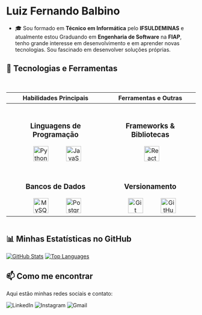 # Luiz Fernando Balbino

- 🎓 Sou formado em **Técnico em Informática** pelo **IFSULDEMINAS** e atualmente estou Graduando em **Engenharia de Software** na **FIAP**, tenho grande interesse em desenvolvimento e em aprender novas tecnologias. Sou fascinado em desenvolver soluções próprias.

## 🔧 Tecnologias e Ferramentas

<div style="width: 100%; overflow-x: auto;">
  <table>
    <thead>
      <tr>
        <th align="center">Habilidades Principais</th>
        <th align="center">Ferramentas e Outras</th>
      </tr>
    </thead>
    <tbody>
      <tr>
        <td align="center">
          <h3>Linguagens de Programação</h3>
          <img src="https://cdn.jsdelivr.net/gh/devicons/devicon/icons/python/python-original.svg" alt="Python" width="40" height="40"/>
          <img src="https://cdn.jsdelivr.net/gh/devicons/devicon/icons/javascript/javascript-original.svg" alt="JavaScript" width="40" height="40"/>
        </td>
        <td align="center">
          <h3>Frameworks & Bibliotecas</h3>
          <img src="https://cdn.jsdelivr.net/gh/devicons/devicon/icons/react/react-original.svg" alt="React" width="40" height="40"/>
        </td>
      </tr>
      <tr>
        <td align="center">
          <h3>Bancos de Dados</h3>
          <img src="https://cdn.jsdelivr.net/gh/devicons/devicon/icons/mysql/mysql-original.svg" alt="MySQL" width="40" height="40"/>
          <img src="https://cdn.jsdelivr.net/gh/devicons/devicon/icons/postgresql/postgresql-original.svg" alt="PostgreSQL" width="40" height="40"/>
        </td>
        <td align="center">
          <h3>Versionamento</h3>
          <img src="https://cdn.jsdelivr.net/gh/devicons/devicon/icons/git/git-original.svg" alt="Git" width="40" height="40"/>
          <img src="https://cdn.jsdelivr.net/gh/devicons/devicon/icons/github/github-original.svg" alt="GitHub" width="40" height="40"/>
        </td>
      </tr>
    </tbody>
  </table>
</div>


## 📊 Minhas Estatísticas no GitHub

[![GitHub Stats](https://github-readme-stats.vercel.app/api?username=NandoLu&show_icons=true&theme=dark)](https://github.com/NandoLu)
[![Top Languages](https://github-readme-stats.vercel.app/api/top-langs/?username=NandoLu&layout=compact&theme=dark)](https://github.com/NandoLu)


## 📫 Como me encontrar

Aqui estão minhas redes sociais e contato:

<p align="left">
  <a href="https://www.linkedin.com/in/luiz-fernando-balbino-2336a1349/" target="_blank" style="text-decoration: none;">
    <img src="https://img.shields.io/badge/LinkedIn-0077B5?style=for-the-badge&logo=linkedin&logoColor=white" alt="LinkedIn" style="border: none;">
  </a>
  <a href="https://www.instagram.com/luiz.fernando.balbino/" target="_blank" style="text-decoration: none;">
    <img src="https://img.shields.io/badge/Instagram-E4405F?style=for-the-badge&logo=instagram&logoColor=white" alt="Instagram" style="border: none;">
  </a>
  <a href="mailto:nandoluizprimeiro@gmail.com" target="_blank" style="text-decoration: none;">
    <img src="https://img.shields.io/badge/Gmail-D14836?style=for-the-badge&logo=gmail&logoColor=white" alt="Gmail" style="border: none;">
  </a>
</p>
